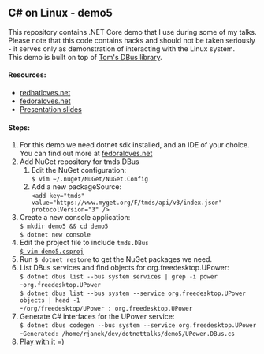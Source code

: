 
## C# on Linux - demo5

This repository contains .NET Core demo that I use during some of my talks. Please note that this code contains hacks and should not be taken seriously - it serves only as demonstration of interacting with the Linux system.  
This demo is built on top of [Tom's DBus library](https://github.com/tmds/Tmds.DBus).

#### Resources:

* [redhatloves.net](http://fedoraloves.net)
* [fedoraloves.net](http://fedoraloves.net)
* [Presentation slides](http://redhat.slides.com/rjanekov/netcore-5?token=VGY5n8wo)

#### Steps:

1. For this demo we need dotnet sdk installed, and an IDE of your choice. You can find out more at [fedoraloves.net](http://fedoraloves.net)
1. Add NuGet repository for tmds.DBus
    1. Edit the NuGet configuration:  
    `$ vim ~/.nuget/NuGet/NuGet.Config`
    1. Add a new packageSource:  
    `<add key="tmds" value="https://www.myget.org/F/tmds/api/v3/index.json" protocolVersion="3" />`
1. Create a new console application:  
    `$ mkdir demo5 && cd demo5`  
    `$ dotnet new console`  
1. Edit the project file to include `tmds.DBus`  
    [`$ vim demo5.csproj`](https://github.com/RheaAyase/dotnettalks.demo5/blob/master/demo5.csproj)
1. Run `$ dotnet restore` to get the NuGet packages we need.
1. List DBus services and find objects for org.freedesktop.UPower:  
    `$ dotnet dbus list --bus system services | grep -i power`  
    -`org.freedesktop.UPower`  
    `$ dotnet dbus list --bus system --service org.freedesktop.UPower objects | head -1`  
    -`/org/freedesktop/UPower : org.freedesktop.UPower`
1. Generate C# interfaces for the UPower service:  
    `$ dotnet dbus codegen --bus system --service org.freedesktop.UPower`  
    -`Generated: /home/rjanek/dev/dotnettalks/demo5/UPower.DBus.cs`
1. [Play with it](https://github.com/RheaAyase/dotnettalks.demo5/blob/master/Program.cs) =)
    
